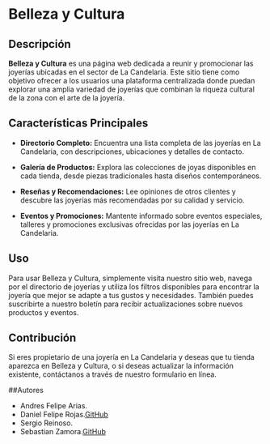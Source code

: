 # Belleza y Cultura

## Descripción

**Belleza y Cultura** es una página web dedicada a reunir y promocionar las joyerías ubicadas en el sector de La Candelaria. Este sitio tiene como objetivo ofrecer a los usuarios una plataforma centralizada donde puedan explorar una amplia variedad de joyerías que combinan la riqueza cultural de la zona con el arte de la joyería.

## Características Principales

- **Directorio Completo:** Encuentra una lista completa de las joyerías en La Candelaria, con descripciones, ubicaciones y detalles de contacto.

- **Galería de Productos:** Explora las colecciones de joyas disponibles en cada tienda, desde piezas tradicionales hasta diseños contemporáneos.

- **Reseñas y Recomendaciones:** Lee opiniones de otros clientes y descubre las joyerías más recomendadas por su calidad y servicio.

- **Eventos y Promociones:** Mantente informado sobre eventos especiales, talleres y promociones exclusivas ofrecidas por las joyerías en La Candelaria.

## Uso

Para usar Belleza y Cultura, simplemente visita nuestro sitio web, navega por el directorio de joyerías y utiliza los filtros disponibles para encontrar la joyería que mejor se adapte a tus gustos y necesidades. También puedes suscribirte a nuestro boletín para recibir actualizaciones sobre nuevos productos y eventos.

## Contribución

Si eres propietario de una joyería en La Candelaria y deseas que tu tienda aparezca en Belleza y Cultura, o si deseas actualizar la información existente, contáctanos a través de nuestro formulario en línea.

##Autores

- Andres Felipe Arias.
- Daniel Felipe Rojas.[GitHub](https://github.com/Knight072)
- Sergio Reinoso.
- Sebastian Zamora.[GitHub](https://github.com/SebZaUr)

